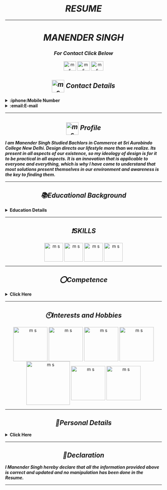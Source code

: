 ***<h1 align="center">RESUME</h1>***

-----

***<h1 align="center"> MANENDER SINGH </h1>***
***<h3 align="center">For Contact Click Below</h3>***
<p align="center">
<a href="https://github.com/Manender80801" target="blank"><img align="center" src="https://user-images.githubusercontent.com/83487902/117480097-c7566480-af7e-11eb-9be3-a2d4ea0ed820.png" alt="m s" height="30" width="40" /></a> 
<a href="https://mail.google.com/mail/u/1/?tab=mm" target="blank"><img align="center" src="https://user-images.githubusercontent.com/83487902/117479823-6cbd0880-af7e-11eb-98ea-ce5dbe98f75b.png" alt="m s" height="30" width="40" /></a>
<a href="https://www.linkedin.com/in/manender-singh-29768a157/" target="blank"><img align="center" src="https://user-images.githubusercontent.com/83487902/117479854-747cad00-af7e-11eb-98ca-3f3437807a08.jpg" alt="m s" height="30" width="40" /></a>
</p>

***<h2 align="center"><img align="center" src="https://user-images.githubusercontent.com/83487902/117479811-66c72780-af7e-11eb-84db-be7c963d756b.png" alt="m s" height="40" width="40" /> Contact Details </h2>*** 

<details close="close"> 
  <summary><b>:iphone:Mobile Number </b></summary>
  <ol>
     <li>
       +91 9891480801
        </li>
    <li>
      +91 6005910449
        </li>
    <br/>
    </ol>
</details>
    <details close="close"> 
  <summary><b>:email:E-mail </b></summary>
  <ol> 
     <li>
       manender.x.singh@fosteringlinux.com
        </li>
    <li>
     manendersingh10@gmail.com
        </li>
    <br/>
    </ol>
</details>


 -----
 
***<h2 align="center"><img align="center" src="https://user-images.githubusercontent.com/83487902/117482651-4ac58500-af82-11eb-96c6-edc49f6069f7.png" alt="m s" height="40" width="40" /> Profile</h2>*** 

***I am Manender Singh Studied Bachlors in Commerce at Sri Aurobindo College New Delhi. Design directs our lifestyle more than we realize. Its present in all aspects of our existence, so my ideology of design is for it to be practical in all aspects. It is an innovation that is applicable to everyone and everything, which is why I have come to understand that most solutions present themselves in our environment and awareness is the key to finding them.***

------

***<h2 align="center"> :books:Educational Background </h2>***
<!-- Education Details of Manender Singh -->
<details close="close"> 
  <summary><b>Education Details </b></summary>
  
    
| ***Course*** | ***Institution/ School*** | ***Year of Passing*** | ***Percentage*** | ***Location on Maps*** |
| --------------- | --------------- | --------------- | ---------- | --------- |
| Bachelors in Commerce | Sri Aurobindo College | 2017 | 59.92% | [College on Google Map](https://www.google.com/maps/place/Sri+Aurobindo+College/@28.53231,77.2149501,15z/data=!4m2!3m1!1s0x0:0xb5525e8e1052285d?sa=X&ved=2ahUKEwjuwNC-lLjwAhUvqksFHaaHDA0Q_BIwCnoECBYQAw) |
| 12th | Army Public School, Shankar Vihar | 2013| 82.8% |  [School on Google Map](https://www.google.com/maps/place/Army+Public+School+Shankar+Vihar/@28.5611444,77.1393755,17z/data=!3m1!4b1!4m5!3m4!1s0x390d1c37c64d0001:0xe5db466b5b173730!8m2!3d28.5611579!4d77.1414916) |
| 10th | Army Public School, Shankar Vihar | 2011 | 6.2 CGPA |  [School on Google Map](https://www.google.com/maps/place/Army+Public+School+Shankar+Vihar/@28.5611444,77.1393755,17z/data=!3m1!4b1!4m5!3m4!1s0x390d1c37c64d0001:0xe5db466b5b173730!8m2!3d28.5611579!4d77.1414916) |

</details>

-------

***<h2 align="center"> :heavy_exclamation_mark:SKILLS </h2>***

<p align="center">
<img align="center" src="https://user-images.githubusercontent.com/83487902/117493402-8e26f000-af90-11eb-9ea1-24e302fe5165.png" alt="m s" height="60" width="60" /></a> 
<img align="center" src="https://user-images.githubusercontent.com/83487902/117480097-c7566480-af7e-11eb-9be3-a2d4ea0ed820.png" alt="m s" height="60" width="60" /></a> 
<img align="center" src="https://user-images.githubusercontent.com/83487902/117493419-967f2b00-af90-11eb-9bda-1876c04fdddc.png" alt="m s" height="60" width="60" /></a> 
<img align="center" src="https://user-images.githubusercontent.com/83487902/117493445-9da63900-af90-11eb-8a1f-18f9fb1e66ff.jpg" alt="m s" height="60" width="60" /></a> 

</p>

------

***<h2 align="center"> :o:Competence </h2>***
<details close="close"> 
  <summary><b> Click Here </b></summary>
<ol>
    <li>
       User Centered Design
        </li>
    <li>
      Design Process
        </li>
  <li>
       Research
        </li>
    <li>
      Design Management
        </li>
  <li>
       Critical Thinking
        </li>
    <li>
      Leadership
        </li>
    <br/>
    </ol>
  </details>
  
  ------
  
  ***<h2 align="center">:clock10:Interests and Hobbies </h2>*** 

  
<p align="center">
<img align="center" src="https://user-images.githubusercontent.com/83487902/117498615-a8b09780-af97-11eb-9fa0-f90e9369900c.gif" alt="m s" height="110" width="110" /></a>
<img align="center" src="https://user-images.githubusercontent.com/83487902/117501839-41e1ad00-af9c-11eb-903c-e73c8b97e56b.gif" alt="m s" height="110" width="110" /></a> 
<img align="center" src="https://user-images.githubusercontent.com/83487902/117498830-f2997d80-af97-11eb-8fa0-86137db14a8e.gif" alt="m s" height="110" width="110" /></a> 
<img align="center" src="https://user-images.githubusercontent.com/83487902/117499709-3b056b00-af99-11eb-857d-ce19534457c9.gif" alt="m s" height="110" width="110" /></a> 
<img align="center" src="https://user-images.githubusercontent.com/83487902/117499516-f5e13900-af98-11eb-9c61-2a23f6c8dd87.gif" alt="m s" height="140" width="140" /></a> 
<img align="center" src="https://user-images.githubusercontent.com/83487902/117500228-f3331380-af99-11eb-8c38-e7409f60cfff.gif" alt="m s" height="110" width="110" /></a> 
<img align="center" src="https://user-images.githubusercontent.com/83487902/117501821-3b533580-af9c-11eb-9c06-9b8449efef11.gif" alt="m s" height="110" width="110" /></a> 
</p>

-----

***<h2 align="center">:boy:Personal Details</h2>*** 
<details close="close"> 
  <summary><b>Click Here</b></summary>
<ul><br/>
<b>
Father's Name: </b>
  
```sh
Kulwant Singh
  ```
  <b>
Mobile No: </b>
  
```sh
9891480801
  ```
  <b>
E-mail: </b>
  
```sh
manendersingh10@gmail.com
  ```
  <b>
Date Of Birth: </b>

 ```sh
10th july 1995
  ```
  <b>
Marital Status: </b>

   ```sh
Unmarried
  ```
 <b> 
Languages: </b>

```sh
English and Hindi
  ```
  <b>
Correspondence Address:</b>

```sh
Room No 12,  2nd Floor, Plot No - 921,  Mahipalpur Bypass road, New Delhi- 110077
  ```
  <b>
Permanent Address: </b>
  
  ```sh
149, Dhandhal , P O - Dhandhal , P. S- Ram Nagar , District - Udhampur, State-Jammu And Kashmir -  182126
  ```
</ul>
</details>

-----

***<h2 align="center">:green_book:Declaration </h2>*** 
***I Manender Singh hereby declare that all the information provided above is correct and updated and no manipulation has been done in the Resume.***

-------


  
  



